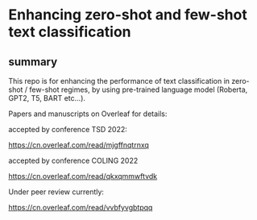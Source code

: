 # Enhancing  zero-shot and few-shot text classification



## summary

This repo is for enhancing the performance of text classification in zero-shot / few-shot regimes, by using pre-trained language model (Roberta, GPT2, T5, BART etc...). 


Papers and manuscripts on Overleaf for details:

accepted by conference TSD 2022:

https://cn.overleaf.com/read/mjgffnqtrnxq

accepted by conference COLING 2022

https://cn.overleaf.com/read/qkxqmmwftvdk



Under peer review currently:

https://cn.overleaf.com/read/vvbfyvgbtpqq








